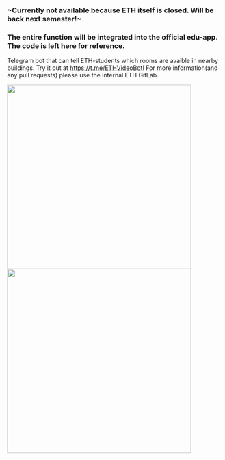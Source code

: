 ### ~Currently not available because ETH itself is closed. Will be back next semester!~ 
### The entire function will be integrated into the official edu-app. The code is left here for reference.

Telegram bot that can tell ETH-students which rooms are avaible in nearby buildings. Try it out at https://t.me/ETHVideoBot! For more information(and any pull requests) please use the internal ETH GitLab.

[<img src="https://i.imgur.com/jQYcu4C.jpg" width=430>](Screenshot)
[<img src="https://i.imgur.com/CYVCcnd.jpg" width=430>](Screenshot)
